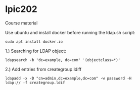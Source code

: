 # lpic202
Course material

Use ubuntu and install docker before running the ldap.sh script:

<code>sudo apt install docker.io</code>

1.) Searching for LDAP object:

<code>ldapsearch -b 'dc=example, dc=com' '(objectclass=*)'</code>
  
2.) Add entries from creategroup.ldiff

<code>ldapadd -x -D "cn=admin,dc=example,dc=com" -w password -H ldap:// -f creategroup.ldif</code>
